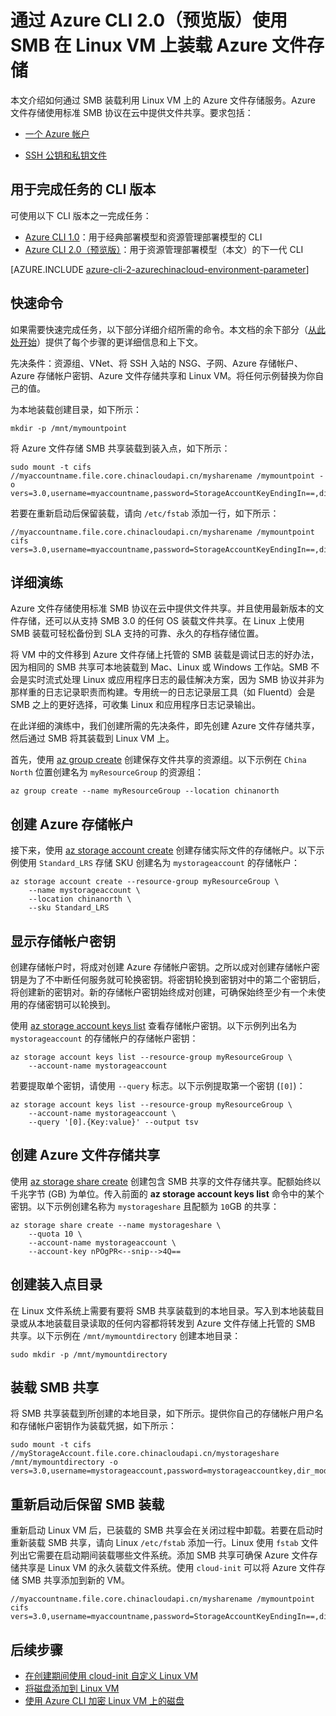 <properties
    pageTitle="使用 SMB 在 Linux VM 上装载 Azure 文件存储 | Azure"
    description="如何通过 Azure CLI 2.0（预览版）使用 SMB 在 Linux VM 上装载 Azure 文件存储"
    services="virtual-machines-linux"
    documentationcenter="virtual-machines-linux"
    author="vlivech"
    manager="timlt"
    editor="" />
<tags 
    ms.assetid=""
    ms.service="virtual-machines-linux"
    ms.devlang="NA"
    ms.topic="article"
    ms.tgt_pltfrm="vm-linux"
    ms.workload="infrastructure"
    ms.date="02/13/2017"
    wacn.date="04/10/2017"
    ms.author="v-livech" />

# 通过 Azure CLI 2.0（预览版）使用 SMB 在 Linux VM 上装载 Azure 文件存储

本文介绍如何通过 SMB 装载利用 Linux VM 上的 Azure 文件存储服务。Azure 文件存储使用标准 SMB 协议在云中提供文件共享。要求包括：

- [一个 Azure 帐户](/pricing/1rmb-trial/)

- [SSH 公钥和私钥文件](/documentation/articles/virtual-machines-linux-mac-create-ssh-keys/)

## 用于完成任务的 CLI 版本
可使用以下 CLI 版本之一完成任务：

- [Azure CLI 1.0](/documentation/articles/virtual-machines-linux-mount-azure-file-storage-on-linux-using-smb-nodejs/)：用于经典部署模型和资源管理部署模型的 CLI
- [Azure CLI 2.0（预览版）](#quick-commands)：用于资源管理部署模型（本文）的下一代 CLI

[AZURE.INCLUDE [azure-cli-2-azurechinacloud-environment-parameter](../../includes/azure-cli-2-azurechinacloud-environment-parameter.md)]

## <a name="quick-commands"></a> 快速命令

如果需要快速完成任务，以下部分详细介绍所需的命令。本文档的余下部分（[从此处开始](/documentation/articles/virtual-machines-linux-mount-azure-file-storage-on-linux-using-smb/#detailed-walkthrough)）提供了每个步骤的更详细信息和上下文。

先决条件：资源组、VNet、将 SSH 入站的 NSG、子网、Azure 存储帐户、Azure 存储帐户密钥、Azure 文件存储共享和 Linux VM。将任何示例替换为你自己的值。

为本地装载创建目录，如下所示：

    mkdir -p /mnt/mymountpoint

将 Azure 文件存储 SMB 共享装载到装入点，如下所示：

    sudo mount -t cifs //myaccountname.file.core.chinacloudapi.cn/mysharename /mymountpoint -o vers=3.0,username=myaccountname,password=StorageAccountKeyEndingIn==,dir_mode=0777,file_mode=0777

若要在重新启动后保留装载，请向 `/etc/fstab` 添加一行，如下所示：

    //myaccountname.file.core.chinacloudapi.cn/mysharename /mymountpoint cifs vers=3.0,username=myaccountname,password=StorageAccountKeyEndingIn==,dir_mode=0777,file_mode=0777

## <a name="detailed-walkthrough"></a> 详细演练

Azure 文件存储使用标准 SMB 协议在云中提供文件共享。并且使用最新版本的文件存储，还可以从支持 SMB 3.0 的任何 OS 装载文件共享。在 Linux 上使用 SMB 装载可轻松备份到 SLA 支持的可靠、永久的存档存储位置。

将 VM 中的文件移到 Azure 文件存储上托管的 SMB 装载是调试日志的好办法，因为相同的 SMB 共享可本地装载到 Mac、Linux 或 Windows 工作站。SMB 不会是实时流式处理 Linux 或应用程序日志的最佳解决方案，因为 SMB 协议并非为那样重的日志记录职责而构建。专用统一的日志记录层工具（如 Fluentd）会是 SMB 之上的更好选择，可收集 Linux 和应用程序日志记录输出。

在此详细的演练中，我们创建所需的先决条件，即先创建 Azure 文件存储共享，然后通过 SMB 将其装载到 Linux VM 上。

首先，使用 [az group create](https://docs.microsoft.com/cli/azure/group#create) 创建保存文件共享的资源组。以下示例在 `China North` 位置创建名为 `myResourceGroup` 的资源组：

    az group create --name myResourceGroup --location chinanorth

## 创建 Azure 存储帐户
接下来，使用 [az storage account create](https://docs.microsoft.com/cli/azure/storage/account#create) 创建存储实际文件的存储帐户。以下示例使用 `Standard_LRS` 存储 SKU 创建名为 `mystorageaccount` 的存储帐户：

    az storage account create --resource-group myResourceGroup \
        --name mystorageaccount \
        --location chinanorth \
        --sku Standard_LRS

## 显示存储帐户密钥

创建存储帐户时，将成对创建 Azure 存储帐户密钥。之所以成对创建存储帐户密钥是为了不中断任何服务就可轮换密钥。将密钥轮换到密钥对中的第二个密钥后，将创建新的密钥对。新的存储帐户密钥始终成对创建，可确保始终至少有一个未使用的存储密钥可以轮换到。

使用 [az storage account keys list](https://docs.microsoft.com/cli/azure/storage/account/keys#list) 查看存储帐户密钥。以下示例列出名为 `mystorageaccount` 的存储帐户的存储帐户密钥：

    az storage account keys list --resource-group myResourceGroup \
        --account-name mystorageaccount

若要提取单个密钥，请使用 `--query` 标志。以下示例提取第一个密钥 (`[0]`)：

    az storage account keys list --resource-group myResourceGroup \
        --account-name mystorageaccount \
        --query '[0].{Key:value}' --output tsv

## 创建 Azure 文件存储共享

使用 [az storage share create](https://docs.microsoft.com/cli/azure/storage/share#create) 创建包含 SMB 共享的文件存储共享。配额始终以千兆字节 (GB) 为单位。传入前面的 **az storage account keys list** 命令中的某个密钥。以下示例创建名称为 `mystorageshare` 且配额为 `10`GB 的共享：

    az storage share create --name mystorageshare \
        --quota 10 \
        --account-name mystorageaccount \
        --account-key nPOgPR<--snip-->4Q==

## 创建装入点目录

在 Linux 文件系统上需要有要将 SMB 共享装载到的本地目录。写入到本地装载目录或从本地装载目录读取的任何内容都将转发到 Azure 文件存储上托管的 SMB 共享。以下示例在 `/mnt/mymountdirectory` 创建本地目录：

    sudo mkdir -p /mnt/mymountdirectory

## 装载 SMB 共享
将 SMB 共享装载到所创建的本地目录，如下所示。提供你自己的存储帐户用户名和存储帐户密钥作为装载凭据，如下所示：

    sudo mount -t cifs //myStorageAccount.file.core.chinacloudapi.cn/mystorageshare /mnt/mymountdirectory -o vers=3.0,username=mystorageaccount,password=mystorageaccountkey,dir_mode=0777,file_mode=0777

## 重新启动后保留 SMB 装载

重新启动 Linux VM 后，已装载的 SMB 共享会在关闭过程中卸载。若要在启动时重新装载 SMB 共享，请向 Linux `/etc/fstab` 添加一行。Linux 使用 `fstab` 文件列出它需要在启动期间装载哪些文件系统。添加 SMB 共享可确保 Azure 文件存储共享是 Linux VM 的永久装载文件系统。使用 `cloud-init` 可以将 Azure 文件存储 SMB 共享添加到新的 VM。

    //myaccountname.file.core.chinacloudapi.cn/mysharename /mymountpoint cifs vers=3.0,username=myaccountname,password=StorageAccountKeyEndingIn==,dir_mode=0777,file_mode=0777

## 后续步骤

- [在创建期间使用 cloud-init 自定义 Linux VM](/documentation/articles/virtual-machines-linux-using-cloud-init/)
- [将磁盘添加到 Linux VM](/documentation/articles/virtual-machines-linux-add-disk/)
- [使用 Azure CLI 加密 Linux VM 上的磁盘](/documentation/articles/virtual-machines-linux-encrypt-disks/)

<!---HONumber=Mooncake_0320_2017-->
